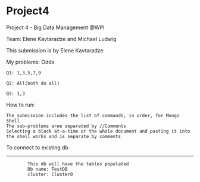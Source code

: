 # Project4
Project 4 - Big Data Management @WPI

Team: Elene Kavtaradze and Michael Ludwig

This submission is by Elene Kavtaradze

My problems: Odds

	Q1: 1,3,5,7,9

	Q2: All(both do all)

	Q3: 1,3

How to run:
	
	The submission includes the list of commands, in order, for Mongo Shell
	The sub-problems aree separated by //Comments
	Selecting a block at-a-time or the whole document and pasting it into the shell works and is separate by comments

	
To connect to existing db

-----
			This db will have the tables populated
			Db name: TestDB
			cluster: Cluster0
